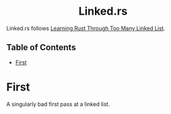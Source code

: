 <h1 align="center">Linked.<span></span>rs</h1>

Linked.<span></span>rs follows [Learning Rust Through Too Many Linked List](https://rust-unofficial.github.io/too-many-lists/index.html).

## Table of Contents
- [First](#first)

# First

A singularly bad first pass at a linked list.